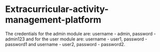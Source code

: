 # Extracurricular-activity-management-platform
The credentials for the admin module are: username - admin, password - admin123 and for the user module are: username - user1, password - password1 and username - user2, password - password2.
